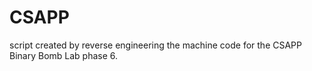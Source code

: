 # CSAPP
script created by reverse engineering the machine code for the CSAPP Binary Bomb Lab phase 6.
